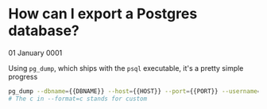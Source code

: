 # How can I export a Postgres database?
01 January 0001

Using `pg_dump`, which ships with the `psql` executable, it&#39;s a pretty simple progress

```bash
pg_dump --dbname={{DBNAME}} --host={{HOST}} --port={{PORT}} --username={{USERNAME}} --password --format=c &gt; {{NAME}}.dump
# The c in --format=c stands for custom
```